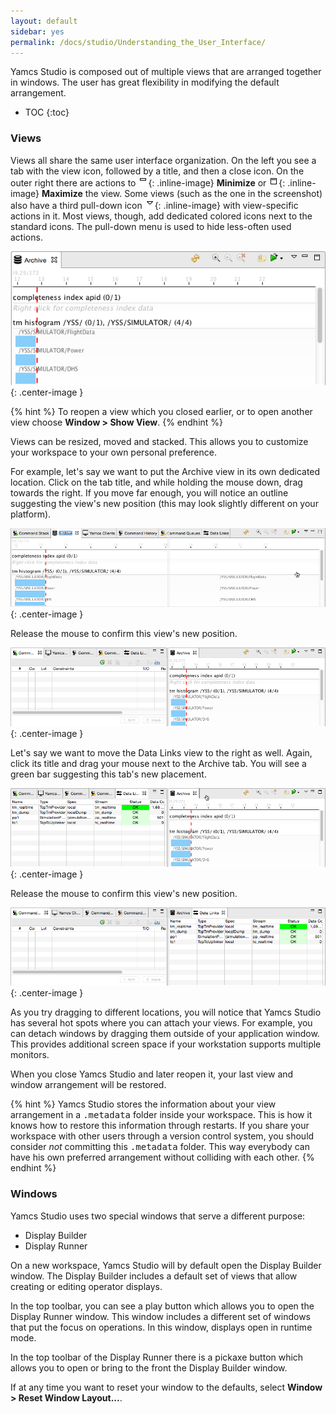 ```yaml
---
layout: default
sidebar: yes
permalink: /docs/studio/Understanding_the_User_Interface/
---
```


Yamcs Studio is composed out of multiple views that are arranged together in windows. The user has great flexibility in modifying the default arrangement.

* TOC
{:toc}

### Views
Views all share the same user interface organization. On the left you see a tab with the view icon, followed by a title, and then a close icon. On the outer right there are actions to ![Minimize](/assets/studio/view-minimize.png){: .inline-image} **Minimize** or  ![Maximize](/assets/studio/view-maximize.png){: .inline-image} **Maximize** the view. Some views (such as the one in the screenshot) also have a third pull-down icon ![Pulldown](/assets/studio/view-pulldown.png){: .inline-image} with view-specific actions in it. Most views, though, add dedicated colored icons next to the standard icons. The pull-down menu is used to hide less-often used actions.

![A View](/assets/studio/a-view.png){: .center-image }

{% hint %}
  To reopen a view which you closed earlier, or to open another view choose **Window > Show View**.
{% endhint %}

Views can be resized, moved and stacked. This allows you to customize your workspace to your own personal preference.

For example, let's say we want to put the Archive view in its own dedicated location. Click on the tab title, and while holding the mouse down, drag towards the right. If you move far enough, you will notice an outline suggesting the view's new position (this may look slightly different on your platform).

![Move Outline](/assets/studio/view-move-outline.png){: .center-image }

Release the mouse to confirm this view's new position.

![View Moved](/assets/studio/view-moved.png){: .center-image }

Let's say we want to move the Data Links view to the right as well. Again, click its title and drag your mouse next to the Archive tab. You will see a green bar suggesting this tab's new placement.

![Stack Outline](/assets/studio/view-move-stack-outline.png){: .center-image }

Release the mouse to confirm this view's new position.

![View Stacked](/assets/studio/view-stacked.png){: .center-image }

As you try dragging to different locations, you will notice that Yamcs Studio has several hot spots where you can attach your views. For example, you can detach windows by dragging them outside of your application window. This provides additional screen space if your workstation supports multiple monitors.

When you close Yamcs Studio and later reopen it, your last view and window arrangement will be restored.

{% hint %}
  Yamcs Studio stores the information about your view arrangement in a <tt>.metadata</tt> folder inside your workspace. This is how it knows how to restore this information through restarts. If you share your workspace with other users through a version control system, you should consider <em>not</em> committing this <tt>.metadata</tt> folder. This way everybody can have his own preferred arrangement without colliding with each other. 
{% endhint %}

### Windows
Yamcs Studio uses two special windows that serve a different purpose:

* Display Builder
* Display Runner

On a new workspace, Yamcs Studio will by default open the Display Builder window. The Display Builder includes a default set of views that allow creating or editing operator displays.

In the top toolbar, you can see a play button which allows you to open the Display Runner window. This window includes a different set of windows that put the focus on operations. In this window, displays open in runtime mode.

In the top toolbar of the Display Runner there is a pickaxe button which allows you to open or bring to the front the Display Builder window.

If at any time you want to reset your window to the defaults, select **Window > Reset Window Layout...**.
